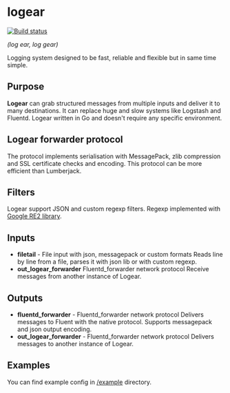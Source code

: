 # logear

[![Build status](https://api.travis-ci.org/DLag/logear.png)](https://travis-ci.org/DLag/logear)

*(log ear, log gear)*

Logging system designed to be fast, reliable and flexible but in same time simple.

## Purpose

**Logear** can grab structured messages from multiple inputs and deliver it to many destinations.
It can replace huge and slow systems like Logstash and Fluentd.
Logear written in Go and doesn't require any specific environment.

## Logear forwarder protocol

The protocol implements serialisation with MessagePack, zlib compression and SSL certificate
checks and encoding. This protocol can be more efficient than Lumberjack.

## Filters
Logear support JSON and custom regexp filters. Regexp implemented with [Google RE2 library](https://github.com/google/re2/).

## Inputs
- **filetail** - File input with json, messagepack or custom formats
Reads line by line from a file, parses it with json lib or with custom regexp.
- **out_logear_forwarder** Fluentd_forwarder network protocol
Receive messages from another instance of Logear.

## Outputs

- **fluentd_forwarder** - Fluentd_forwarder network protocol
Delivers messages to Fluent with the native protocol. Supports messagepack and json output encoding.
- **out_logear_forwarder** - Fluentd_forwarder network protocol
Delivers messages to another instance of Logear.

## Examples
You can find example config in [/example](https://github.com/DLag/logear/example/) directory.